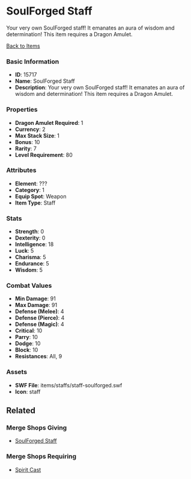 # SoulForged Staff

Your very own SoulForged staff! It emanates an aura of wisdom and determination!
This item requires a Dragon Amulet.

[Back to Items](../items.md)

### Basic Information

- **ID**: 15717
- **Name**: SoulForged Staff
- **Description**: Your very own SoulForged staff! It emanates an aura of wisdom and determination!
This item requires a Dragon Amulet.

### Properties

- **Dragon Amulet Required**: 1
- **Currency**: 2
- **Max Stack Size**: 1
- **Bonus**: 10
- **Rarity**: 7
- **Level Requirement**: 80

### Attributes

- **Element**: ???
- **Category**: 1
- **Equip Spot**: Weapon
- **Item Type**: Staff

### Stats

- **Strength**: 0
- **Dexterity**: 0
- **Intelligence**: 18
- **Luck**: 5
- **Charisma**: 5
- **Endurance**: 5
- **Wisdom**: 5

### Combat Values

- **Min Damage**: 91
- **Max Damage**: 91
- **Defense (Melee)**: 4
- **Defense (Pierce)**: 4
- **Defense (Magic)**: 4
- **Critical**: 10
- **Parry**: 10
- **Dodge**: 10
- **Block**: 10
- **Resistances**: All, 9

### Assets

- **SWF File**: items/staffs/staff-soulforged.swf
- **Icon**: staff

## Related

### Merge Shops Giving

- [SoulForged Staff](../merge-shops/248-soulforged-staff.md)

### Merge Shops Requiring

- [Spirit Cast](../merge-shops/270-spirit-cast.md)

